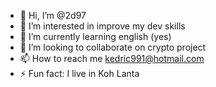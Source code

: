 - 👋 Hi, I’m @2d97
- 👀 I’m interested in improve my dev skills
- 🌱 I’m currently learning english (yes)
- 💞️ I’m looking to collaborate on crypto project
- 📫 How to reach me kedric991@hotmail.com
- ⚡ Fun fact: I live in Koh Lanta

<!---
2d97/2d97 is a ✨ special ✨ repository because its `README.md` (this file) appears on your GitHub profile.
You can click the Preview link to take a look at your changes.
--->
